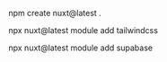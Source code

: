 npm create nuxt@latest .

npx nuxt@latest module add tailwindcss


npx nuxt@latest module add supabase

